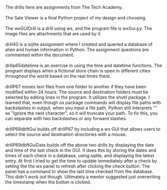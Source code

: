 The drills here are assignments from The Tech Academy. 
</br></br>
The Sale Viewer is a final Python project of my design and choosing.
</br></br>
The wxGUIDrill is a drill using wx, and the program file is wxGui.py. The image files are attachments that are used by it.
</br></br>
drill40 is a sqlite assignment where I created and queried a database of alien and human information in Python. The assignment questions are commented within the document. 
</br></br>
drillp65datetime is an exercise in using the time and datetime functions. The program displays when a fictional store chain is open in different cities throughout the world based on the real times there.
</br></br>
drillP67 moves text files from one folder to another if they have been modified within 24 hours. The source and destination folders must be selected by editing lines in the program. It utilizes the shutil package. 
I learned that, even though os package commands will display file paths with backslashes in output, when you input a file path, Python still interprets "\" as "ignore the next character", 
so it will truncate your path. To fix this, you can separate with two backslashes or any forward slashes.
</br></br>
drillP68dbftGui builds off drillP67 by including a wx GUI that allows users to select the source and destination directories with a mouse.
</br></br>
drillP69dbftGuiDate builds off the above two drills by displaying the date and time of the last check in the GUI. 
It does this by storing the dates and times of each check in a database, using sqlite, and displaying the latest entry.
At first I tried to get the time to update immediately after a check by setting the the wx panel to refresh after clicking the check button. The panel has a command to show the last time checked from the database. This didn't work out though. Ultimately a mentor suggested just overwriting the timestamp when the button is clicked.




